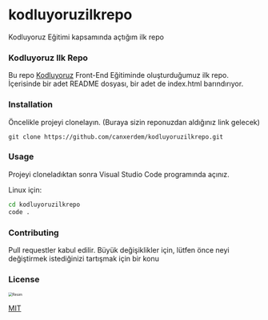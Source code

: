 # kodluyoruzilkrepo
Kodluyoruz Eğitimi kapsamında açtığım ilk repo

### Kodluyoruz Ilk Repo

Bu repo [Kodluyoruz](https://app.patika.dev/courses/git/odev1) Front-End Eğitiminde oluşturduğumuz ilk repo. İçerisinde  bir adet README dosyası, bir adet de index.html barındırıyor.

### Installation

Öncelikle projeyi clonelayın. (Buraya sizin reponuzdan aldığınız link gelecek)

```
git clone https://github.com/canxerdem/kodluyoruzilkrepo.git
```

### Usage

Projeyi cloneladıktan sonra Visual Studio Code programında açınız.



Linux için:

```bash
cd kodluyoruzilkrepo
code .
```

### Contributing

Pull requestler kabul edilir. Büyük değişiklikler için, lütfen önce neyi değiştirmek istediğinizi tartışmak için bir konu 

### License

<img src="C:\Users\Can\Desktop\Screenshot_1.png" alt="Resim" style="zoom:50%; " /> 



[MIT](https://choosealicense.com/licenses/mit/) 

